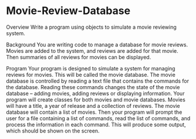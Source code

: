 # Movie-Review-Database
Overview
Write a program using objects to simulate a movie reviewing system.


Background
You are writing code to manage a database for movie reviews. Movies are added to the system, and
reviews are added for that movie. Then summaries of all reviews for movies can be displayed.

Program
Your program is designed to simulate a system for managing reviews for movies. This will be called the
movie database. The movie database is controlled by reading a text file that contains the commands for
the database. Reading these commands changes the state of the movie database – adding movies,
adding reviews or displaying information.
Your program will create classes for both movies and movie databases. Movies will have a title, a year
of release and a collection of reviews. The movie database will contain a list of movies. Then your
program will prompt the user for a file containing a list of commands, read the list of commands, and
process the information in each command. This will produce some output, which should be shown on
the screen.
